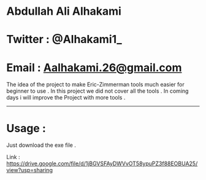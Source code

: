 # Abdullah Ali Alhakami
# Twitter : @Alhakami1_
# Email : Aalhakami.26@gmail.com


The idea of the project to make Eric-Zimmerman tools much easier for beginner to use .
In this project we did not cover all the tools . In coming days i will improve the Project with more tools . 

------------------------------------------------------------------------------------------------------------------------

# Usage :
Just download the exe file . 

Link : https://drive.google.com/file/d/1jBGVSFAyDWVvOT58ypuPZ3f88EOBUA25/view?usp=sharing
